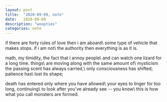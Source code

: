 ```yaml
---
layout: post
title:  "2020-09-09, note"
date:   2020-09-09
description: "woopties"
categories: note
---
```

if there are forty rules of love then i am aboard\\
some type of vehicle that makes stops. if i am not\\
the authority then everything is as it is.

math, my timidity, the fact that i annoy people\\
and can watch one lizard for a long time. things\\
are moving along with the same amount of\\
mysticism the passing scent has always carried,\\
only consciousness has shifted; patience has\\
lost its shape;

death has entered only where you have allowed\\
your eyes to linger for too long, continuing\\
to look after you've already see -- you know\\
this is how what you call monsters are formed.
